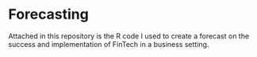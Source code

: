 # Forecasting
Attached in this repository is the R code I used to create a forecast on the success and implementation of FinTech in a business setting.
